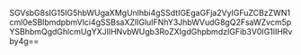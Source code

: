 SGVsbG8sIG15IG5hbWUgaXMgUnlhbi4gSSdtIGEgaGFja2VyIGFuZCBzZWN1cml0eSBlbmdpbmVlci4gSSBsaXZlIGluIFNhY3JhbWVudG8gQ2FsaWZvcm5pYSBhbmQgdGhlcmUgYXJlIHNvbWUgb3RoZXIgdGhpbmdzIGFib3V0IG1lIHRvby4g==

